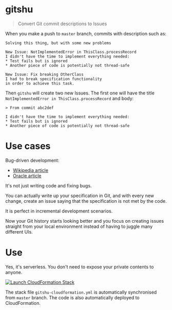 # gitshu
> Convert Git commit descriptions to Issues

When you make a push to `master` branch, commits with description such as:

    Solving this thing, but with some new problems
    
    New Issue: NotImplementedError in ThisClass.processRecord
    I didn't have the time to implement everything needed:
    * Test fails but is ignored
    * Another piece of code is potentially not thread-safe
    
    New Issue: Fix breaking OtherClass
    I had to break specification functionality
    in order to achieve this task.

Then `gitshu` will create two new Issues. The first one will have
the title `NotImplementedError in ThisClass.processRecord` and body:

    > From commit abc2def
    
    I didn't have the time to implement everything needed:
    * Test fails but is ignored
    * Another piece of code is potentially not thread-safe

# Use cases

Bug-driven development:
* [Wikipedia article](https://en.wikipedia.org/wiki/Bug-driven_development)
* [Oracle article](https://blogs.oracle.com/toddfast/entry/bug_driven_development)

It's not just writing code and fixing bugs.

You can actually write up your specification in Git, and with every new change,
create an issue saying that the specification is not met by the code.

It is perfect in incremental development scenarios.

Now your Git history starts looking better and you focus on 
creating issues straight from your local environment instead of having to juggle
many different UIs.

# Use

Yes, it's serverless. You don't need to expose your private contents to anyone.

[![Launch CloudFormation Stack](https://s3.amazonaws.com/cloudformation-examples/cloudformation-launch-stack.png)](https://console.aws.amazon.com/cloudformation/home?region=us-east-1#/stacks/new?stackName=gitshu&templateURL=https://gitshu.s3.amazonaws.com/templates/gitshu-cloudformation.yml)

The stack file `gitshu-cloudformation.yml` is automatically synchronised from `master` branch. The code is also automatically deployed to CloudFormation.
